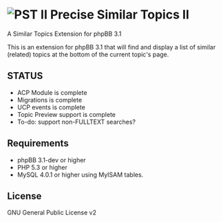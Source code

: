 ![PST II](http://mattfriedman.me/forum/images/binoc1.png "PST II") Precise Similar Topics II
==========================

A Similar Topics Extension for phpBB 3.1

This is an extension for phpBB 3.1 that will find and display a list of similar (related) topics at the bottom of the current topic's page.

STATUS
------
* ACP Module is complete
* Migrations is complete
* UCP events is complete
* Topic Preview support is complete
* To-do: support non-FULLTEXT searches?


Requirements
------------

* phpBB 3.1-dev or higher
* PHP 5.3 or higher
* MySQL 4.0.1 or higher using MyISAM tables.

License
-------

GNU General Public License v2
